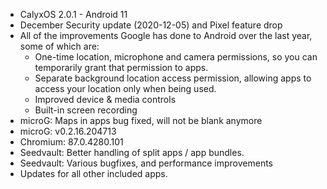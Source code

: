 * CalyxOS 2.0.1 - Android 11
* December Security update (2020-12-05) and Pixel feature drop
* All of the improvements Google has done to Android over the last
  year, some of which are:
    * One-time location, microphone and camera permissions, so
      you can temporarily grant that permission to apps.
    * Separate background location access permission, allowing
      apps to access your location only when being used.
    * Improved device & media controls
    * Built-in screen recording
* microG: Maps in apps bug fixed, will not be blank anymore
* microG: v0.2.16.204713
* Chromium: 87.0.4280.101
* Seedvault: Better handling of split apps / app bundles.
* Seedvault: Various bugfixes, and performance improvements
* Updates for all other included apps.
